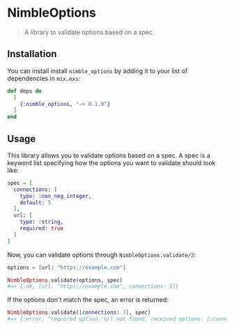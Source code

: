 # NimbleOptions

> A library to validate options based on a spec.

## Installation

You can install install `nimble_options` by adding it to your list of
dependencies in `mix.exs`:

```elixir
def deps do
  [
    {:nimble_options, "~> 0.1.0"}
  ]
end
```

## Usage

This library allows you to validate options based on a spec. A spec is a keyword
list specifying how the options you want to validate should look like:

```elixir
spec = [
  connections: [
    type: :non_neg_integer,
    default: 5
  ],
  url: [
    type: :string,
    required: true
  ]
]
```

Now, you can validate options through `NimbleOptions.validate/2`:

```elixir
options = [url: "https://example.com"]

NimbleOptions.validate(options, spec)
#=> {:ok, [url: "https://example.com", connections: 5]}
```

If the options don't match the spec, an error is returned:

```elixir
NimbleOptions.validate([connections: 3], spec)
#=> {:error, "required option :url not found, received options: [:connections]"}
```
